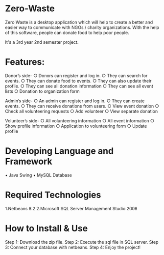 # Zero-Waste
Zero Waste is a desktop application which will help to create a better and easier way to communicate with NGOs / charity organizations.
With the help of this software, people can donate food to help poor people.

It's a 3rd year 2nd semester project.

# Features:
Donor’s side-
○ Donors can register and log in.
○ They can search for events.
○ They can donate food to events.
○ They can also update their profile.
○ They can see all donation information
○ They can see all event lists
○ Donation to organization form

Admin’s side-
○ An admin can register and log in.
○ They can create events.
○ They can receive donations from users.
○ View event donation
○ Check all volunteering requests
○ Add volunteer
○ View separate donation

Volunteer’s side-
○ All volunteering information
○ All event information
○ Show profile information
○ Application to volunteering form
○ Update profile


# Developing Language and Framework  
•	Java Swing
•	MySQL Database

# Required Technologies 
1.Netbeans 8.2
2.Microsoft SQL Server Management Studio 2008

# How to Install & Use
Step 1: Download the zip file. 
Step 2: Execute the sql file in SQL server. 
Step 3: Connect your database with netbeans. 
Step 4: Enjoy the project!
